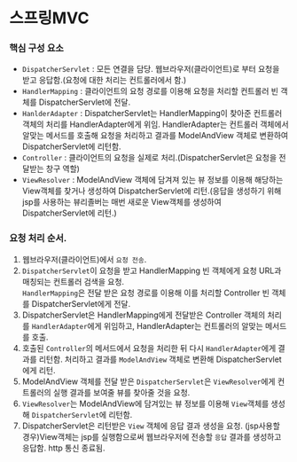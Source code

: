# 스프링MVC

### 핵심 구성 요소
- `DispatcherServlet` : 모든 연결을 담당. 웹브라우저(클라이언트)로 부터 요청을 받고 응답함.(요청에 대한 처리는 컨트롤러에서 함.)
- `HandlerMapping` : 클라이언트의 요청 경로를 이용해 요청을 처리할 컨트롤러 빈 객체를 DispatcherServlet에 전달.
- `HanlderAdapter` : DispatcherServlet는 HandlerMapping이 찾아준 컨트롤러 객체의 처리를 HandlerAdapter에게 위임. HandlerAdapter는 컨트롤러 객체에서 알맞는 메서드를 호출해 요청을 처리하고 결과를 ModelAndView 객체로 변환하여 DispatcherServlet에 리턴함.
- `Controller` : 클라이언트의 요청을 실제로 처리.(DispatcherServlet은 요청을 전달받는 창구 역할)
- `ViewResolver` : ModelAndView 객체에 담겨져 있는 뷰 정보를 이용해 해당하는 View객체를 찾거나 생성하여 DispatcherServlet에 리턴.(응답을 생성하기 위해 jsp를 사용하는 뷰리졸버는 매번 새로운 View객체를 생성하여 DispatcherServlet에 리턴.)


### 요청 처리 순서.
1. 웹브라우저(클라이언트)에서 `요청 전송`.
1. `DispatcherServlet`이 요청을 받고 HandlerMapping 빈 객체에게 요청 URL과 매칭되는 컨트롤러 검색을 요청.  
`HandlerMapping`은 전달 받은 요청 경로를 이용해 이를 처리할 Controller 빈 객체를 DispatcherServlet에게 전달.
1. DispatcherServlet은 HandlerMapping에게 전달받은 Controller 객체의 처리를 `HandlerAdapter`에게 위임하고,
HandlerAdapter는 컨트롤러의 알맞는 메서드를 호출.
1. 호출된 `Controller`의 메서드에서 요청을 처리한 뒤 다시 `HandlerAdapter`에게 결과를 리턴함.
처리하고 결과를 `ModelAndView` 객체로 변환해 DispatcherServlet에게 리턴.
1. ModelAndView 객체를 전달 받은 `DispatcherServlet`은 `ViewResolver`에게 컨트롤러의 실행 결과를 보여줄 뷰를 찾아줄 것을 요청.
1. `ViewResolver`는 ModelAndView에 담겨있는 뷰 정보를 이용해 `View`객체를 생성해 `DispatcherServlet`에 리턴함.
1. DispatcherServlet은 리턴받은 `View` 객체에 응답 결과 생성을 요청. (jsp사용할 경우)View객체는 jsp를 실행함으로써 웹브라우저에 전송할 `응답` 결과를 생성하고 응답함. http 통신 종료됨.
